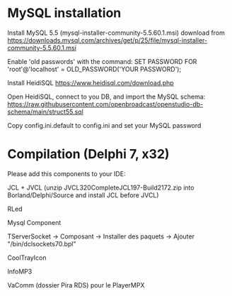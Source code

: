 

# MySQL installation

Install MySQL 5.5 (mysql-installer-community-5.5.60.1.msi) download from https://downloads.mysql.com/archives/get/p/25/file/mysql-installer-community-5.5.60.1.msi

Enable 'old passwords' with the command: SET PASSWORD FOR 'root'@'localhost' = OLD_PASSWORD('YOUR PASSWORD');

Install HeidiSQL https://www.heidisql.com/download.php

Open HeidiSQL, connect to you DB, and import the MySQL schema: https://raw.githubusercontent.com/openbroadcast/openstudio-db-schema/main/struct55.sql

Copy config.ini.default to config.ini and set your MySQL password



#  Compilation (Delphi 7, x32)

Please add this components to your IDE:

JCL + JVCL (unzip JVCL320CompleteJCL197-Build2172.zip into Borland/Delphi/Source and install JCL before JVCL)

RLed

Mysql Component

TServerSocket -> Composant -> Installer des paquets -> Ajouter "/bin/dclsockets70.bpl"

CoolTrayIcon

InfoMP3

VaComm (dossier Pira RDS) pour le PlayerMPX
